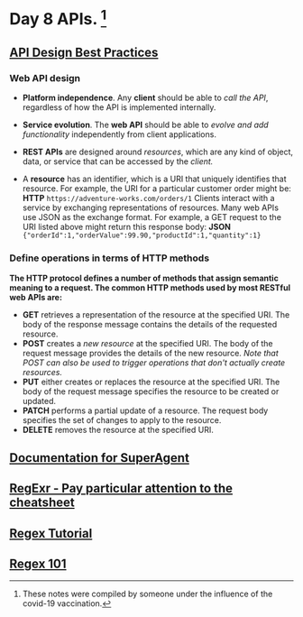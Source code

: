 # Day 8 APIs. [^1]


## [API Design Best Practices](https://docs.microsoft.com/en-us/azure/architecture/best-practices/api-design)
### Web API design
- **Platform independence**. Any **client** should be able to *call the API*, regardless of how the API is implemented internally. 
- **Service evolution**. The **web API** should be able to *evolve and add functionality* independently from client applications. 
- **REST APIs** are designed around *resources*, which are any kind of object, data, or service that can be accessed by the *client.*

- A **resource** has an identifier, which is a URI that uniquely identifies that resource. For example, the URI for a particular customer order might be:
**HTTP**
`https://adventure-works.com/orders/1`
Clients interact with a service by exchanging representations of resources. Many web APIs use JSON as the exchange format. For example, a GET request to the URI listed above might return this response body:
**JSON**
`{"orderId":1,"orderValue":99.90,"productId":1,"quantity":1}`
### Define operations in terms of HTTP methods
**The HTTP protocol defines a number of methods that assign semantic meaning to a request. The common HTTP methods used by most RESTful web APIs are:**
- **GET** retrieves a representation of the resource at the specified URI. The body of the response message contains the details of the requested resource.
- **POST** creates a *new resource* at the specified URI. The body of the request message provides the details of the new resource. *Note that POST can also be used to trigger operations that don't actually create resources.*
- **PUT** either creates or replaces the resource at the specified URI. The body of the request message specifies the resource to be created or updated.
- **PATCH** performs a partial update of a resource. The request body specifies the set of changes to apply to the resource.
- **DELETE** removes the resource at the specified URI.

## [Documentation for SuperAgent](https://visionmedia.github.io/superagent/)
## [RegExr - Pay particular attention to the cheatsheet](https://regexr.com/)
## [Regex Tutorial](https://medium.com/factory-mind/regex-tutorial-a-simple-cheatsheet-by-examples-649dc1c3f285)
## [Regex 101](https://regex101.com/)
[^1]: These notes were compiled by someone under the influence of the covid-19 vaccination.
